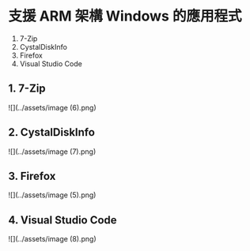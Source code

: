 # 支援 ARM 架構 Windows 的應用程式

1. 7-Zip
2. CystalDiskInfo
3. Firefox
4. Visual Studio Code

## 1. 7-Zip

![](../assets/image (6).png)

## 2. CystalDiskInfo

![](../assets/image (7).png)

## 3. Firefox

![](../assets/image (5).png)

## 4. Visual Studio Code&#x20;

![](../assets/image (8).png)
